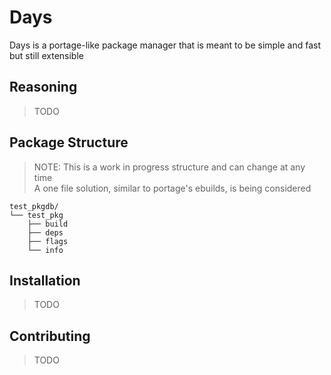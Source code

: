 # Days

Days is a portage-like package manager that is meant to be simple and fast but still extensible

Reasoning
---------
> TODO

Package Structure
-----------------
> NOTE: This is a work in progress structure and can change at any time<br>
> A one file solution, similar to portage's ebuilds, is being considered
```
test_pkgdb/
└── test_pkg
    ├── build
    ├── deps
    ├── flags
    └── info
```

Installation
------------
> TODO

Contributing
------------
> TODO

